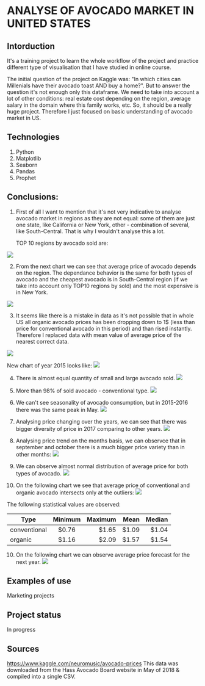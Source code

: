 # ANALYSE OF AVOCADO MARKET IN UNITED STATES

## Intorduction
It's a training project to learn the whole workflow of the project and practice different type of visualisation that I have studied in online course.

The initial question of the project on Kaggle was: "In which cities can Millenials have their avocado toast AND buy a home?". But to answer the question it's not enough only this dataframe. We need to take into account a lot of other conditions: real estate cost depending on the region, average salary in the domain where this family works, etc. So, it should be a really huge project. Therefore I just focused on basic understanding of avocado market in US.

## Technologies
1. Python
2. Matplotlib
3. Seaborn
4. Pandas
5. Prophet

## Conclusions:
1. First of all I want to mention that it's not very indicative to analyse avocado market in regions as they are not equal: some of them are just one state, like California or New York, other - combination of several, like South-Central. That is why I wouldn't analyse this a lot.

    TOP 10 regions by avocado sold are:

![](files/avocado_sold_top_reg.jpg)


2. From the next chart we can see that average price of avocado depends on the region. The dependance behavior is the same for both types of avocado and the cheapest avocado is in South-Central region (if we take into account only TOP10 regions by sold) and the most expensive is in New York.

![](files/avg_price_top_reg.jpg)

3. It seems like there is a mistake in data as it's not possible that in whole US all organic avocado prices has been dropping down to 1$ (less than price for conventional avocado in this period) and than rised instantly. Therefore I replaced data with mean value of average price of the nearest correct data.

![](files/Total_volume_avg_price_trends.jpg)

New chart of year 2015 looks like:
![](files/avg_price_withoutgap_US_2015.jpg)

4. There is almost equal quantity of small and large avocado sold.
![](files/av_by_size.jpg)

5. More than 98% of sold avocado - conventional type.
![](files/av_by_type.jpg)

6. We can't see seasonality of avocado consumption, but in 2015-2016 there was the same peak in May.
![](files/avocado_sold_dictrib.jpg)

7. Analysing price changing over the years, we can see that there was bigger diversity of price in 2017 comparing to other years.
![](files/avg_price_years.jpg)

8. Analysing price trend on the months basis, we can observce that in september and october there is a much bigger price variety than in other months:
![](files/avg_price_distrib.jpg)

8. We can observe almost normal distribution of average price for both types of avocado.
![](files/price_distribution.jpg)

9. On the following chart we see that average price of conventional and organic avocado intersects only at the outliers:
![](files/price_outliners.jpg)

The following statistical values are observed:

| Type        | Minimum| Maximum|Mean  | Median|
| ----------- |:------:| ------:| ----:| -----:|
| conventional| $0.76  |$1.65   |$1.09 |$1.04  |
| organic     | $1.16  |$2.09   |$1.57 |$1.54  |

10. On the following chart we can observe average price forecast for the next year.
![](files/forecast_price.jpg)

## Examples of use
Marketing projects

## Project status 
In progress

## Sources
https://www.kaggle.com/neuromusic/avocado-prices
This data was downloaded from the Hass Avocado Board website in May of 2018 & compiled into a single CSV.